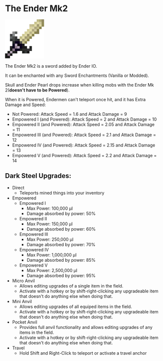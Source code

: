 # The Ender Mk2
![](renders/end_steel_sword.png)

The Ender Mk2 is a sword added by Ender IO.

It can be enchanted with any Sword Enchantments (Vanilla or Modded).

Skull and Ender Pearl drops increase when killing mobs with the Ender Mk 2(**doesn't have to be Powered**).

When it is Powered, Endermen can't teleport once hit, and it has Extra Damage and Speed:

* Not Powered: Attack Speed = 1.6 and Attack Damage = 9
* Empowered I (and Powered): Attack Speed = 2 and Attack Damage = 10
* Empowered II (and Powered): Attack Speed = 2.05 and Attack Damage = 11
* Empowered III (and Powered): Attack Speed = 2.1 and Attack Damage = 12
* Empowered IV (and Powered): Attack Speed = 2.15 and Attack Damage = 13
* Empowered V (and Powered): Attack Speed = 2.2 and Attack Damage = 14

## Dark Steel Upgrades:

* Direct
  - Teleports mined things into your inventory
* Empowered
  - Empowered I
    * Max Power: 100,000 µI
    * Damage absorbed by power: 50%
  - Empowered II
    * Max Power: 150,000 µI
    * Damage absorbed by power: 60%
  - Empowered III
    * Max Power: 250,000 µI
    * Damage absorbed by power: 70%
  - Empowered IV
    * Max Power: 1,000,000 µI
    * Damage absorbed by power: 85%
  - Empowered V
    * Max Power: 2,500,000 µI
    * Damage absorbed by power: 95%
* Micro Anvil
  - Allows editing upgrades of a single item in the field.
  - Activate with a hotkey or by shift-right-clicking any upgradeable item that doesn't do anything else when doing that.
* Mini Anvil
  - Allows editing upgrades of all equiped items in the field.
  - Activate with a hotkey or by shift-right-clicking any upgradeable item that doesn't do anything else when doing that.
* Pocket Anvil
  - Provides full anvil functionality and allows editing upgrades of any items in the field.
  - Activate with a hotkey or by shift-right-clicking any upgradeable item that doesn't do anything else when doing that.
* Travel
  - Hold Shift and Right-Click to teleport or activate a travel anchor
